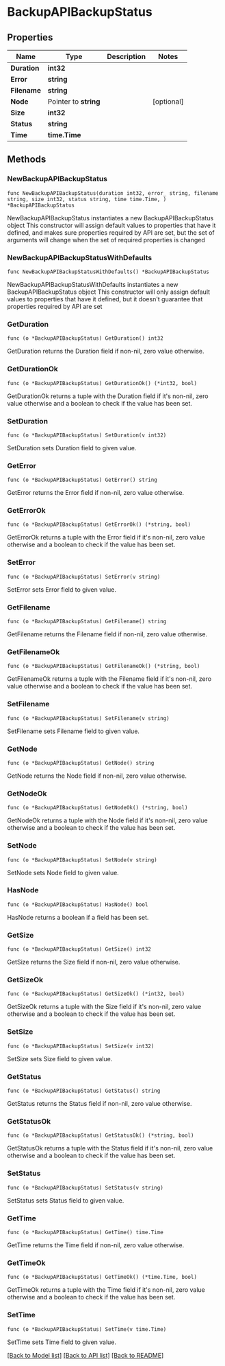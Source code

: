 # BackupAPIBackupStatus

## Properties

Name | Type | Description | Notes
------------ | ------------- | ------------- | -------------
**Duration** | **int32** |  | 
**Error** | **string** |  | 
**Filename** | **string** |  | 
**Node** | Pointer to **string** |  | [optional] 
**Size** | **int32** |  | 
**Status** | **string** |  | 
**Time** | **time.Time** |  | 

## Methods

### NewBackupAPIBackupStatus

`func NewBackupAPIBackupStatus(duration int32, error_ string, filename string, size int32, status string, time time.Time, ) *BackupAPIBackupStatus`

NewBackupAPIBackupStatus instantiates a new BackupAPIBackupStatus object
This constructor will assign default values to properties that have it defined,
and makes sure properties required by API are set, but the set of arguments
will change when the set of required properties is changed

### NewBackupAPIBackupStatusWithDefaults

`func NewBackupAPIBackupStatusWithDefaults() *BackupAPIBackupStatus`

NewBackupAPIBackupStatusWithDefaults instantiates a new BackupAPIBackupStatus object
This constructor will only assign default values to properties that have it defined,
but it doesn't guarantee that properties required by API are set

### GetDuration

`func (o *BackupAPIBackupStatus) GetDuration() int32`

GetDuration returns the Duration field if non-nil, zero value otherwise.

### GetDurationOk

`func (o *BackupAPIBackupStatus) GetDurationOk() (*int32, bool)`

GetDurationOk returns a tuple with the Duration field if it's non-nil, zero value otherwise
and a boolean to check if the value has been set.

### SetDuration

`func (o *BackupAPIBackupStatus) SetDuration(v int32)`

SetDuration sets Duration field to given value.


### GetError

`func (o *BackupAPIBackupStatus) GetError() string`

GetError returns the Error field if non-nil, zero value otherwise.

### GetErrorOk

`func (o *BackupAPIBackupStatus) GetErrorOk() (*string, bool)`

GetErrorOk returns a tuple with the Error field if it's non-nil, zero value otherwise
and a boolean to check if the value has been set.

### SetError

`func (o *BackupAPIBackupStatus) SetError(v string)`

SetError sets Error field to given value.


### GetFilename

`func (o *BackupAPIBackupStatus) GetFilename() string`

GetFilename returns the Filename field if non-nil, zero value otherwise.

### GetFilenameOk

`func (o *BackupAPIBackupStatus) GetFilenameOk() (*string, bool)`

GetFilenameOk returns a tuple with the Filename field if it's non-nil, zero value otherwise
and a boolean to check if the value has been set.

### SetFilename

`func (o *BackupAPIBackupStatus) SetFilename(v string)`

SetFilename sets Filename field to given value.


### GetNode

`func (o *BackupAPIBackupStatus) GetNode() string`

GetNode returns the Node field if non-nil, zero value otherwise.

### GetNodeOk

`func (o *BackupAPIBackupStatus) GetNodeOk() (*string, bool)`

GetNodeOk returns a tuple with the Node field if it's non-nil, zero value otherwise
and a boolean to check if the value has been set.

### SetNode

`func (o *BackupAPIBackupStatus) SetNode(v string)`

SetNode sets Node field to given value.

### HasNode

`func (o *BackupAPIBackupStatus) HasNode() bool`

HasNode returns a boolean if a field has been set.

### GetSize

`func (o *BackupAPIBackupStatus) GetSize() int32`

GetSize returns the Size field if non-nil, zero value otherwise.

### GetSizeOk

`func (o *BackupAPIBackupStatus) GetSizeOk() (*int32, bool)`

GetSizeOk returns a tuple with the Size field if it's non-nil, zero value otherwise
and a boolean to check if the value has been set.

### SetSize

`func (o *BackupAPIBackupStatus) SetSize(v int32)`

SetSize sets Size field to given value.


### GetStatus

`func (o *BackupAPIBackupStatus) GetStatus() string`

GetStatus returns the Status field if non-nil, zero value otherwise.

### GetStatusOk

`func (o *BackupAPIBackupStatus) GetStatusOk() (*string, bool)`

GetStatusOk returns a tuple with the Status field if it's non-nil, zero value otherwise
and a boolean to check if the value has been set.

### SetStatus

`func (o *BackupAPIBackupStatus) SetStatus(v string)`

SetStatus sets Status field to given value.


### GetTime

`func (o *BackupAPIBackupStatus) GetTime() time.Time`

GetTime returns the Time field if non-nil, zero value otherwise.

### GetTimeOk

`func (o *BackupAPIBackupStatus) GetTimeOk() (*time.Time, bool)`

GetTimeOk returns a tuple with the Time field if it's non-nil, zero value otherwise
and a boolean to check if the value has been set.

### SetTime

`func (o *BackupAPIBackupStatus) SetTime(v time.Time)`

SetTime sets Time field to given value.



[[Back to Model list]](../README.md#documentation-for-models) [[Back to API list]](../README.md#documentation-for-api-endpoints) [[Back to README]](../README.md)


